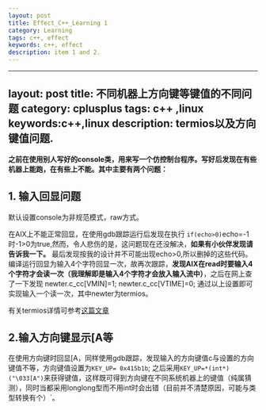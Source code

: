 ```yaml
---
layout: post
title: Effect_C++_Learning 1
category: Learning
tags: c++, effect
keywords: c++, effect
description: item 1 and 2.
---
```



---
layout: post
title: 不同机器上方向键等键值的不同问题
category: cplusplus
tags: c++ ,linux 
keywords:c++,linux
description: termios以及方向键值问题.
---

**之前在使用别人写好的console类，用来写一个仿控制台程序。写好后发现在有些机器上能跑，在有些上不能。其中主要有两个问题：**
## 1. 输入回显问题
默认设置console为非规范模式，raw方式。

在AIX上不能正常回显，在使用gdb跟踪运行后发现在执行
   `if(echo>0)`echo=-1时-1>0为true,然而，令人悲伤的是，这问题现在还没解决，**如果有小伙伴发现请告诉我一下。**
最后发现按我的设计并不可能出现echo>0,所以删掉的这些代码。
编译运行回显为输入4个字符回显一次，故再次跟踪，**发现AIX在read时要输入4个字符才会读一次（我理解即是输入4个字符才会放入输入流中）**，之后在网上查了一下发现
    newter.c_cc[VMIN]=1;
    newter.c_cc[VTIME]=0;
通过以上设置即可实现输入一个读一次，其中newter为termios。

有关termios详情可参考[这篇文章](http://www.cnblogs.com/dartagnan/archive/2013/04/25/3042417.html )


## 2.输入方向键显示[A等

在使用方向键时回显[A，同样使用gdb跟踪，发现输入的方向键值c与设置的方向键值不等，方向键值设置为`KEY_UP= 0x415b1b`;
之后采用`KEY_UP=*(int*)("\033[A")`来获得键值，这样既可得到方向键在不同系统机器上的键值（纯属猜测），同时当都采用longlong型而不用int时会出错（目前并不清楚原因，可能与类型转换有个）`。


